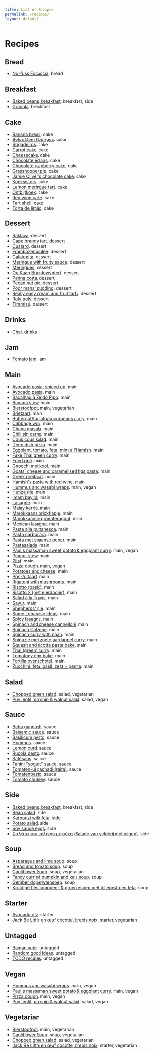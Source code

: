```yaml
---
title: List of Recipes
permalink: /recipes/
layout: default
---
```


# Recipes


## Bread

* [No-fuss Focaccia](/recipes/focaccia.html). bread

## Breakfast

* [Baked beans, breakfast](/recipes/breakfast-baked-beans.html). breakfast, side
* [Granola](/recipes/granola.html). breakfast

## Cake

* [Banana bread](/recipes/banana-bread.html). cake
* [Bolos Dom Rodrigos](/recipes/bolos-dom-rodrigos.html). cake
* [Brigadeiros](/recipes/brigadeiros.html). cake
* [Carrot cake](/recipes/carrot-cake.html). cake
* [Cheesecake](/recipes/cheesecake.html). cake
* [Chocolate eclairs](/recipes/chocolate-eclairs.html). cake
* [Chocolate raspberry cake](/recipes/chocolate-raspberry-cake.html). cake
* [Grasshopper pie](/recipes/grasshopper-pie.html). cake
* [Jamie Oliver's chocolate cake](/recipes/jamie-chocolate-cake.html). cake
* [Koeksisters](/recipes/koeksisters.html). cake
* [Lemon meringue tart](/recipes/lemon-meringue-tart.html). cake
* [Ontbijtkoek](/recipes/ontbijtkoek.html). cake
* [Red wine cake](/recipes/red-wine-cake.html). cake
* [Tart shell](/recipes/tart-shell.html). cake
* [Torta de limão](/recipes/torta-de-limao.html). cake

## Dessert

* [Baklava](/recipes/baklava.html). dessert
* [Cape brandy tart](/recipes/cape-brandy-tart.html). dessert
* [Custard](/recipes/custard.html). dessert
* [Frambozenbrûlée](/recipes/frambozen-brulee.html). dessert
* [Galatopita](/recipes/galatopita.html). dessert
* [Meringue with fruity sauce](/recipes/meringue-with-fruity-sauce.html). dessert
* [Meringues](/recipes/meringues.html). dessert
* [Ou Kaap Brandewyntert](/recipes/ou-kaap-brandewyntert.html). dessert
* [Panna cotta](/recipes/panna-cotta.html). dessert
* [Pecan nut pie](/recipes/pecan-nut-pie.html). dessert
* [Poor mans' pudding](/recipes/poor-mans-pudding.html). dessert
* [Really easy cream and fruit tarts](/recipes/really-easy-cream-and-fruit-tarts.html). dessert
* [Roly poly](/recipes/roly-poly.html). dessert
* [Tiramisú](/recipes/tiramisu.html). dessert

## Drinks

* [Chai](/recipes/chai.html). drinks

## Jam

* [Tomato jam](/recipes/tomato-jam.html). jam

## Main

* [Avocado pasta, spiced up](/recipes/avo-pasta-v2.html). main
* [Avocado pasta](/recipes/avocado-pasta.html). main
* [Bacalhau à Zé do Pipo](/recipes/bacalhau-a-ze-do-pipo.html). main
* [Banana stew](/recipes/banana-stew.html). main
* [Bierstoofpot](/recipes/bierstoofpot.html). main, vegetarian
* [Brietaart](/recipes/brietaart.html). main
* [Butternut/tomato/coco/beans curry](/recipes/pumpkin-belotti-curry.html). main
* [Cabbage wok](/recipes/cabbage-wok.html). main
* [Chana masala](/recipes/chana-masala.html). main
* [Chili sin carne](/recipes/chili-sin-carne.html). main
* [Cous cous salad](/recipes/cous-cous-salad.html). main
* [Deep dish pizza](/recipes/deep-dish-pizza.html). main
* [Eggplant, tomato, feta, mint à l'Hamish](/recipes/eggplant-hamish.html). main
* [Fake Thai green curry](/recipes/our-green-curry.html). main
* [Fried rice](/recipes/fried-rice.html). main
* [Gnocchi met kool](/recipes/gnocchi-met-kool.html). main
* [Goats' cheese and caramelised figs pasta](/recipes/goats-cheese-caramelised-figs.html). main
* [Greek preitaart](/recipes/greek-preitaart.html). main
* [Hamish's pasta with red wine](/recipes/hamish-pasta-red-wine.html). main
* [Hummus and wasabi wraps](/recipes/hummus-and-wasabi-wraps.html). main, vegan
* [Hunza Pie](/recipes/hunza-pie.html). main
* [İmam bayıldı](/recipes/imam-bayildi.html). main
* [Lasagne](/recipes/lasagne.html). main
* [Malay kerrie](/recipes/malay-kerrie.html). main
* [Marokkaans brickflapje](/recipes/marokkaans-brickflapje.html). main
* [Marokkaanse groenteragout](/recipes/marokkaanse-groenteragout.html). main
* [Mexican lasagne](/recipes/mexican-lasagne.html). main
* [Pasta alla puttanesca](/recipes/pasta-alla-puttanesca.html). main
* [Pasta carbonara](/recipes/carbonara.html). main
* [Pasta met spaanse peper](/recipes/pasta-met-spaanse-peper.html). main
* [Pastasalade](/recipes/pastasalade.html). main
* [Paul's massaman sweet potato & eggplant curry](/recipes/paul-massaman.html). main, vegan
* [Peanut stew](/recipes/peanut-stew.html). main
* [Pilaf](/recipes/pilaf.html). main
* [Pizza dough](/recipes/frenchguycooking-pizzadough.html). main, vegan
* [Potatoes and cheese](/recipes/potatoes-and-cheese.html). main
* [Prei-/uitaart](/recipes/preitaart.html). main
* [Rigatoni with mushrooms](/recipes/rigatoni-with-mushrooms.html). main
* [Risotto (basic)](/recipes/risotto-basic.html). main
* [Risotto 2 (met eierdooier)](/recipes/risotto-2-eierdooier.html). main
* [Salad à la Travis](/recipes/travis-salad.html). main
* [Sayur](/recipes/sayur.html). main
* [Shepherds' pie](/recipes/shepherds-pie.html). main
* [Some Lebanese ideas](/recipes/some-lebanese-ideas.html). main
* [Spicy lasagne](/recipes/spicy-lasagne.html). main
* [Spinach and cheese cannelloni](/recipes/spinach-and-cheese-cannelloni.html). main
* [Spinach Calzone](/recipes/spinach-calzone.html). main
* [Spinach curry with naan](/recipes/spinach-curry-with-naan.html). main
* [Spinazie met zoete aardappel curry](/recipes/spinazie-met-zoete-aardappel-curry.html). main
* [Squash and ricotta pasta bake](/recipes/squash-and-ricotta-pasta-bake.html). main
* [Thai (green) curry](/recipes/thai-curry-a-la-ruby.html). main
* [Tomatoey egg bake](/recipes/tomatoey-egg-bake.html). main
* [Tortilla ovenschotel](/recipes/tortilla-ovenschotel.html). main
* [Zucchini, feta, basil, zest = penne](/recipes/zucchini-soup-pasta.html). main

## Salad

* [Chopped green salad](/recipes/chopped-green-salad.html). salad, vegetarian
* [Puy lentil, parsnip & walnut salad](/recipes/puy-lentil-salad.html). salad, vegan

## Sauce

* [Baba ganoush](/recipes/baba-ganoush.html). sauce
* [Balsamic sauce](/recipes/balsamic-sauce.html). sauce
* [Basilicum pesto](/recipes/basilicum-pesto.html). sauce
* [Hummus](/recipes/hummus.html). sauce
* [Lemon curd](/recipes/lemon-curd.html). sauce
* [Rucola pesto](/recipes/rucola-pesto.html). sauce
* [Satésaus](/recipes/satesaus.html). sauce
* [Tahini "yogurt" sauce](/recipes/tahini-sauce.html). sauce
* [Tomaten-ui pachadi (raita)](/recipes/tomaten-ui-pachadi-raita.html). sauce
* [Tomatenpesto](/recipes/tomatenpesto.html). sauce
* [Tomato chutney](/recipes/tomato-chutney.html). sauce

## Side

* [Baked beans, breakfast](/recipes/breakfast-baked-beans.html). breakfast, side
* [Bean salad](/recipes/bean-salad.html). side
* [Karpouzi with feta](/recipes/karpouzi-with-feta.html). side
* [Potato salad](/recipes/potato-salad.html). side
* [Soy sauce eggs](/recipes/soy-eggs.html). side
* [Σαλάτα του σέλινου με σύκα (Salade van selderij met vijgen)](/recipes/greek-salata-celery-figs.html). side

## Soup

* [Asparagus and lime soup](/recipes/asparagus-lime-soup.html). soup
* [Bread and tomato soup](/recipes/bread-tomato-soup.html). soup
* [Cauliflower Soup](/recipes/cauliflower-soup.html). soup, vegetarian
* [Fancy curried pumpkin and kale soup](/recipes/fancy-pumpkin-soup.html). soup
* [Gember doperwtensoep](/recipes/gember-doperwtensoep.html). soup
* [Kruidige flespompoen- & groentesoep met dillepesto en feta](/recipes/kruidige-groentesoep.html). soup

## Starter

* [Avocado ritz](/recipes/avocado-ritz.html). starter
* [Jack Be Little en œuf cocotte, brebis noix](/recipes/jack-be-little.html). starter, vegetarian

## Untagged

* [Baigan subji](/recipes/baigan-subji.html). untagged
* [Random good ideas](/recipes/random-good-ideas.html). untagged
* [TODO recipes](/recipes/todo-recipes.html). untagged

## Vegan

* [Hummus and wasabi wraps](/recipes/hummus-and-wasabi-wraps.html). main, vegan
* [Paul's massaman sweet potato & eggplant curry](/recipes/paul-massaman.html). main, vegan
* [Pizza dough](/recipes/frenchguycooking-pizzadough.html). main, vegan
* [Puy lentil, parsnip & walnut salad](/recipes/puy-lentil-salad.html). salad, vegan

## Vegetarian

* [Bierstoofpot](/recipes/bierstoofpot.html). main, vegetarian
* [Cauliflower Soup](/recipes/cauliflower-soup.html). soup, vegetarian
* [Chopped green salad](/recipes/chopped-green-salad.html). salad, vegetarian
* [Jack Be Little en œuf cocotte, brebis noix](/recipes/jack-be-little.html). starter, vegetarian
